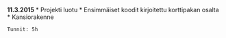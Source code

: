 **11.3.2015**
    * Projekti luotu
    * Ensimmäiset koodit kirjoitettu korttipakan osalta
    * Kansiorakenne
    
    Tunnit: 5h
    
